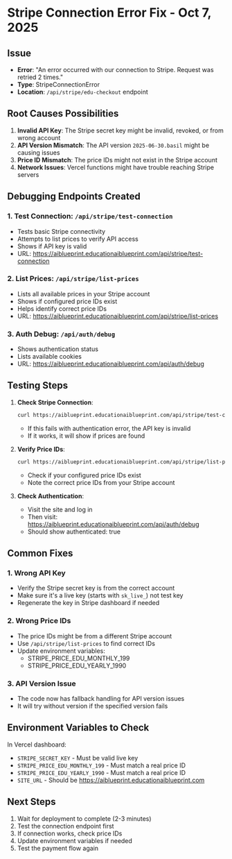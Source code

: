 # Stripe Connection Error Fix - Oct 7, 2025

## Issue
- **Error**: "An error occurred with our connection to Stripe. Request was retried 2 times."
- **Type**: StripeConnectionError
- **Location**: `/api/stripe/edu-checkout` endpoint

## Root Causes Possibilities

1. **Invalid API Key**: The Stripe secret key might be invalid, revoked, or from wrong account
2. **API Version Mismatch**: The API version `2025-06-30.basil` might be causing issues
3. **Price ID Mismatch**: The price IDs might not exist in the Stripe account
4. **Network Issues**: Vercel functions might have trouble reaching Stripe servers

## Debugging Endpoints Created

### 1. Test Connection: `/api/stripe/test-connection`
- Tests basic Stripe connectivity
- Attempts to list prices to verify API access
- Shows if API key is valid
- URL: https://aiblueprint.educationaiblueprint.com/api/stripe/test-connection

### 2. List Prices: `/api/stripe/list-prices`  
- Lists all available prices in your Stripe account
- Shows if configured price IDs exist
- Helps identify correct price IDs
- URL: https://aiblueprint.educationaiblueprint.com/api/stripe/list-prices

### 3. Auth Debug: `/api/auth/debug`
- Shows authentication status
- Lists available cookies
- URL: https://aiblueprint.educationaiblueprint.com/api/auth/debug

## Testing Steps

1. **Check Stripe Connection**:
   ```bash
   curl https://aiblueprint.educationaiblueprint.com/api/stripe/test-connection
   ```
   - If this fails with authentication error, the API key is invalid
   - If it works, it will show if prices are found

2. **Verify Price IDs**:
   ```bash
   curl https://aiblueprint.educationaiblueprint.com/api/stripe/list-prices
   ```
   - Check if your configured price IDs exist
   - Note the correct price IDs from your Stripe account

3. **Check Authentication**:
   - Visit the site and log in
   - Then visit: https://aiblueprint.educationaiblueprint.com/api/auth/debug
   - Should show authenticated: true

## Common Fixes

### 1. Wrong API Key
- Verify the Stripe secret key is from the correct account
- Make sure it's a live key (starts with `sk_live_`) not test key
- Regenerate the key in Stripe dashboard if needed

### 2. Wrong Price IDs
- The price IDs might be from a different Stripe account
- Use `/api/stripe/list-prices` to find correct IDs
- Update environment variables:
  - STRIPE_PRICE_EDU_MONTHLY_199
  - STRIPE_PRICE_EDU_YEARLY_1990

### 3. API Version Issue
- The code now has fallback handling for API version issues
- It will try without version if the specified version fails

## Environment Variables to Check

In Vercel dashboard:
- `STRIPE_SECRET_KEY` - Must be valid live key
- `STRIPE_PRICE_EDU_MONTHLY_199` - Must match a real price ID
- `STRIPE_PRICE_EDU_YEARLY_1990` - Must match a real price ID
- `SITE_URL` - Should be https://aiblueprint.educationaiblueprint.com

## Next Steps

1. Wait for deployment to complete (2-3 minutes)
2. Test the connection endpoint first
3. If connection works, check price IDs
4. Update environment variables if needed
5. Test the payment flow again